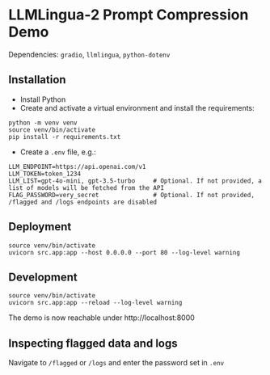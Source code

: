 # LLMLingua-2 Prompt Compression Demo
Dependencies: `gradio`, `llmlingua`, `python-dotenv`

## Installation
- Install Python
- Create and activate a virtual environment and install the requirements:
```
python -m venv venv
source venv/bin/activate
pip install -r requirements.txt
```
- Create a `.env` file, e.g.:
```
LLM_ENDPOINT=https://api.openai.com/v1
LLM_TOKEN=token_1234
LLM_LIST=gpt-4o-mini, gpt-3.5-turbo     # Optional. If not provided, a list of models will be fetched from the API
FLAG_PASSWORD=very_secret               # Optional. If not provided, /flagged and /logs endpoints are disabled
```

## Deployment
```
source venv/bin/activate
uvicorn src.app:app --host 0.0.0.0 --port 80 --log-level warning
```

## Development
```
source venv/bin/activate
uvicorn src.app:app --reload --log-level warning
```
The demo is now reachable under http://localhost:8000

## Inspecting flagged data and logs
Navigate to `/flagged` or `/logs` and enter the password set in `.env`